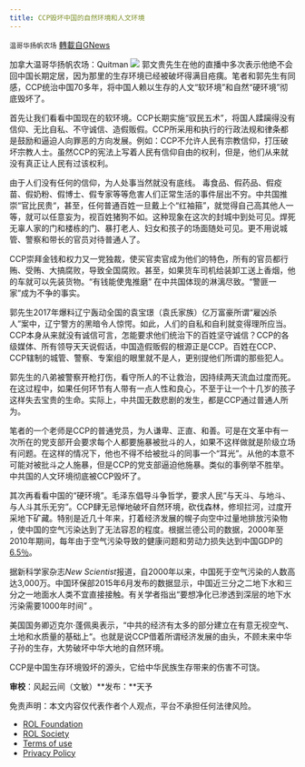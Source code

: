 ```yaml
---
title: CCP毁坏中国的自然环境和人文环境
---
```

`温哥华扬帆农场` [轉載自GNews](https://gnews.org/zh-hans/1896121/)

加拿大温哥华扬帆农场：Quitman
![](https://assets.gnews.org/wp-content/uploads/2022/01/F4055170-99E4-48BF-82E5-7C99B89DDDDB.png)
郭文贵先生在他的直播中多次表示他绝不会回中国长期定居，因为那里的生存环境已经被破坏得满目疮痍。笔者和郭先生有同感，CCP统治中国70多年，将中国人赖以生存的人文“软环境”和自然“硬环境”彻底毁坏了。

首先让我们看看中国现在的软环境。CCP长期实施“驭民五术”，将国人蹂躏得没有信仰、无比自私、不守诚信、造假贩假。CCP所采用和执行的行政法规和律条都是鼓励和逼迫人向罪恶的方向发展。例如：CCP不允许人民有宗教信仰，打压破坏宗教人士。虽然CCP的宪法上写着人民有信仰自由的权利，但是，他们从来就没有真正让人民有过该权利。

由于人们没有任何的信仰，为人处事当然就没有底线。 毒食品、假药品、假疫苗、假奶粉、假博士、假专家等等危害人们正常生活的事件层出不穷。中共国推崇“官比民贵“，甚至，任何普通百姓一旦戴上个“红袖箍”，就觉得自己高其他人一等，就可以任意妄为，视百姓猪狗不如。这种现象在这次的封城中到处可见。焊死无辜人家的门和楼栋的门、暴打老人、妇女和孩子的场面随处可见。更不用说城管、警察和带长的官员对待普通人了。

CCP崇拜金钱和权力又一党独裁，使买官卖官成为他们的特色，所有的官员都行贿、受贿、大搞腐败，导致全国腐败。甚至，如果货车司机给装卸工送上香烟，他的车就可以先装货物。“有钱能使鬼推磨” 在中共国体现的淋漓尽致。“警匪一家”成为不争的事实。

郭先生2017年爆料辽宁轰动全国的袁宝璟（袁氏家族）亿万富豪所谓“雇凶杀人”案中，辽宁警方的黑暗令人惊愕。如此，人们的自私和自利就变得理所应当。CCP本身从来就没有诚信可言，怎能要求他们统治下的百姓坚守诚信？CCP的各级媒体、所有领导天天说假话，中国造假贩假的根源正是CCP。百姓在CCP、CCP辖制的城管、警察、专案组的眼里就不是人，更别提他们所谓的那些犯人。

郭先生的八弟被警察开枪打伤，看守所人的不让救治，因持续两天流血过度而死。在这过程中，如果任何环节有人带有一点人性和良心，不至于让一个十几岁的孩子这样失去宝贵的生命。实际上，中共国无数悲剧的发生，都是CCP通过普通人所为。

笔者的一个老师是CCP的普通党员，为人谦卑、正直、和善。可是在文革中有一次所在的党支部开会要求每个人都要施暴被批斗的人，如果不这样做就是阶级立场有问题。在这样的情况下，他也不得不给被批斗的同事一个“耳光”。从他的本意不可能对被批斗之人施暴，但是CCP的党支部逼迫他施暴。类似的事例举不胜举。中共国的人文环境彻底被CCP毁坏了。

其次再看看中国的“硬环境”。毛泽东倡导斗争哲学，要求人民“与天斗、与地斗、与人斗其乐无穷”。CCP肆无忌惮地破坏自然环境，砍伐森林，修坝拦河，过度开采地下矿藏。特别是近几十年来，打着经济发展的幌子向空中过量地排放污染物 ，使中国的空气污染达到了无法容忍的程度。根据兰德公司的数据，2000年至2010年期间，每年由于空气污染导致的健康问题和劳动力损失达到中国GDP的[6.5％](https://www.rand.org/content/dam/rand/pubs/research_reports/RR800/RR861/RAND_RR861.pdf)。

据新科学家杂志*New Scientist*报道，自2000年以来，中国死于空气污染的人数高达3,000万。中国环保部2015年6月发布的数据显示，中国近三分之二地下水和三分之一地面水人类不宜直接接触。有关学者指出“要想净化已渗透到深层的地下水污染需要1000年时间” 。

美国国务卿迈克尔·蓬佩奥表示，“中共的经济有太多的部分建立在有意无视空气、土地和水质量的基础上“。也就是说CCP借着所谓经济发展的由头，不顾未来中华子孙的生存，大势破坏中华大地的自然环境。

CCP是中国生存环境毁坏的源头，它给中华民族生存带来的伤害不可饶。

**审校**：风起云间（文敏）**发布：**天予



 

免责声明：本文内容仅代表作者个人观点，平台不承担任何法律风险。

- [ROL Foundation](https://rolfoundation.org/)
- [ROL Society](https://rolsociety.org/)
- [Terms of use](https://gnews.org/terms-of-use-3/)
- [Privacy Policy](https://gnews.org/privacy-policy/)
